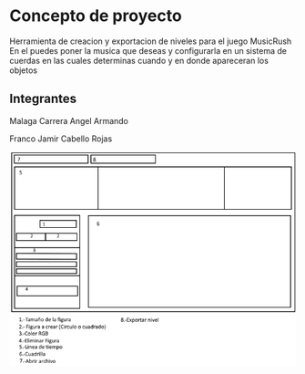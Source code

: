 # Concepto de proyecto

Herramienta de creacion y exportacion de niveles para el  juego MusicRush
En el puedes poner la musica que deseas y configurarla en  un sistema de cuerdas en las cuales determinas cuando y en donde apareceran los objetos

## Integrantes


Malaga Carrera Angel Armando

Franco Jamir Cabello Rojas

![](https://raw.githubusercontent.com/AngelMalaga/AudioEditor/master/data/Canvas_herramienta_final.png)












